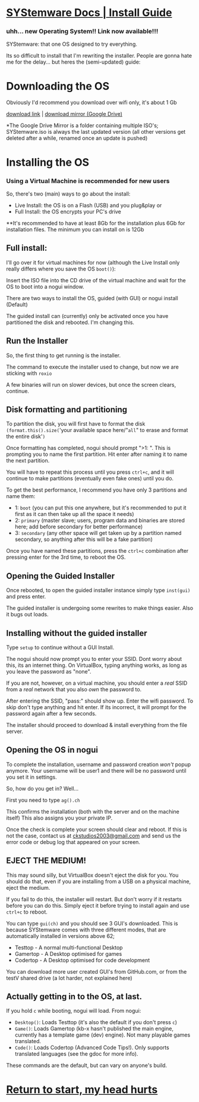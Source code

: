 # [SYStemware Docs | Install Guide](https://jodri-code.github.io/sysl-docs/)


### uhh... new Operating System!! Link now available!!!

SYStemware: that one OS designed to try everything.

Its so difficult to install that I'm rewriting the installer. People are gonna hate me for the delay... but heres the (semi-updated) guide:

# Downloading the OS
Obviously I'd recommend you download over wifi only, it's about 1 Gb

[download link](http://systemware.ga/download-latest/) | [download mirror (Google Drive)](https://drive.google.com/drive/folders/1cTcVfbwneRS8MPR9nBEi1dHLd1_q-_G_?usp=sharing)

*The Google Drive Mirror is a folder containing multiple ISO's; SYStemware.iso is always the last updated version (all other versions get deleted after a while, renamed once an update is pushed)

# Installing the OS
### Using a Virtual Machine is recommended for new users
So, there's two (main) ways to go about the install:

* Live Install: the OS is on a Flash (USB) and you plug&play
or
* Full Install: the OS encrypts your PC's drive

**It's recommended to have at least 8Gb for the installation plus 6Gb for installation files. The minimum you can install on is 12Gb

## Full install:
I'll go over it for virtual machines for now (although the Live Install only really differs where you save the OS `boot()`):

Insert the ISO file into the CD drive of the virtual machine and wait for the OS to boot into a nogui window.

There are two ways to install the OS, guided (with GUI) or nogui install (Default)

The guided install can (currently) only be activated once you have partitioned the disk and rebooted. I'm changing this.

## Run the Installer
So, the first thing to get running is the installer.

The command to execute the installer used to change, but now we are sticking with `roxio`

A few binaries will run on slower devices, but once the screen clears, continue.

## Disk formatting and partitioning
To partition the disk, you will first have to format the disk `(format.this().size(`'your available space here/"`all`" to erase and format the entire disk'`)`

Once formatting has completed, nogui should prompt ">1: ". This is prompting you to name the first partition. Hit enter after naming it to name the next partition.

You will have to repeat this process until you press `ctrl+c`, and it will continue to make partitions (eventually even fake ones) until you do.

To get the best performance, I recommend you have only 3 partitions and name them:

* 1: `boot` (you can put this one anywhere, but it's recommended to put it first as it can then take up all the space it needs)
* 2: `primary` (master slave; users, program data and binaries are stored here; add before secondary for better performance)
* 3: `secondary` (any other space will get taken up by a partition named secondary, so anything after this will be a fake partition)

Once you have named these partitions, press the `ctrl+c` combination after pressing enter for the 3rd time, to reboot the OS.

## Opening the Guided Installer
Once rebooted, to open the guided installer instance simply type `inst(gui)` and press enter.

The guided installer is undergoing some rewrites to make things easier. Also it bugs out loads.

## Installing without the guided installer
Type `setup` to continue without a GUI Install.

The nogui should now prompt you to enter your SSID. Dont worry about this, its an internet thing. On VirtualBox, typing anything works, as long as you leave the password as "none".

If you are not, however, on a virtual machine, you should enter a _real_ SSID from a _real_ network that you also _own_ the password to.

After entering the SSID, "pass:" should show up. Enter the wifi password. To skip don't type anything and hit enter. If its incorrect, it will prompt for the password again after a few seconds.

The installer should proceed to download & install everything from the file server.

## Opening the OS in nogui
To complete the installation, username and password creation _won't_ popup anymore. Your username will be user1 and there will be no password until you set it in settings.

So, how do you get in? Well...

First you need to type `ag().ch`

This confirms the installation (both with the server and on the machine itself)
This also assigns you your private IP.

Once the check is complete your screen should clear and reboot. If this is not the case, contact us at [ckstudios2003@gmail.com](mailto:ckstudios2003@gmail.com) and send us the error code or debug log that appeared on your screen.

## EJECT THE MEDIUM!
This may sound silly, but VirtualBox doesn't eject the disk for you. You should do that, even if you are installing from a USB on a physical machine, eject the medium.

If you fail to do this, the installer will restart. But don't worry if it restarts before you can do this. Simply eject it before trying to install again and use `ctrl+c` to reboot.


You can type `gui(ch)` and you should see 3 GUI's downloaded. This is because SYStemware comes with three different modes, that are automatically installed in versions above 62;
* Testtop - A normal multi-functional Desktop
* Gamertop - A Desktop optimised for games
* Codertop - A Desktop optimised for code development

You can download more user created GUI's from GitHub.com, or from the testV shared drive (a lot harder, not explained here)

## Actually getting in to the OS, at last.
If you hold `c` while booting, nogui will load.
From nogui:

* `Desktop()`:
Loads Testtop (it's also the default if you don't press `c`)
* `Game()`:
Loads Gamertop (kb-x hasn't published the main engine, currently has a template game (dev) engine). Not many playable games translated.
* `Code()`:
Loads Codertop (Advanced Code Tips!). Only supports translated languages (see the gdoc for more info).

These commands are the default, but can vary on anyone's build.

# [Return to start, my head hurts](https://jodri-code.github.io/sysl-docs/)
